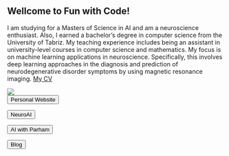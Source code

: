 <h2>Wellcome to Fun with Code!</h2>
<p>
I am studying for a Masters of Science in AI and am a neuroscience enthusiast. Also, I earned a bachelor’s degree in computer science from the University of Tabriz. My teaching experience includes being an assistant in university-level courses in computer science and mathematics.
My focus is on machine learning applications in neuroscience. Specifically, this involves deep learning approaches in the diagnosis and prediction of neurodegenerative disorder symptoms by using magnetic resonance imaging. 
<a href="https://github.com/ParhamHasani/ParhamHasani.github.io/raw/main/Parham%20Hasani-CV-edited%20Feb%2016%202022.pdf">My CV</a>
</p>

<img src="https://i.pinimg.com/originals/bc/b3/02/bcb302b88b0850b4f1f617007b45e518.jpg">
<form action="https://parhamhasani.wixsite.com/aboutme">
    <input type="submit" value="Personal Website" />
</form>

<form action="https://sites.google.com/view/neuroai">
    <input type="submit" value="NeuroAI"/>
</form>

<form action="https://parhamhasani.wordpress.com/">
    <input type="submit" value="AI with Parham">
</form>

<form action="https://parhamnotes.blogspot.com/">
    <input type="submit" value="Blog"/>
</form>
